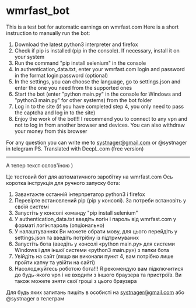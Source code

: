 # wmrfast_bot
This is a test bot for automatic earnings on wmrfast.com Here is a short instruction to manually run the bot:

1. Download the latest python3 interpreter and firefox
2. Check if pip is installed (pip in the console). If necessary, install it on your system
3. Run the command "pip install selenium" in the console
4. In authentication_data.txt, enter your wmrfast.com login and password in the format login:password (optional)
5. In the settings, you can choose the language, go to settings.json and enter the one you need from the supported ones
6. Start the bot (enter "python main.py" in the console for Windows and "python3 main.py" for other systems) from the bot folder
7. Log in to the site (if you have completed step 4, you only need to pass the captcha and log in to the site)
8. Enjoy the work of the bot!!! I recommend you to connect to any vpn and not to log in from another browser and devices. You can also withdraw your money from this browser

For any question you can write me to systnager@gmail.com or @systnager in telegram
PS. Translated with DeepL.com (free version)

_________________________________________________________________________________________________________________________________________________
А тепер текст солов'їною )

Це тестовий бот для автоматичного заробітку на wmrfast.com Ось коротка інструкція для ручного запуску бота:

1. Завантажте останній інтерпретатор python3 і firefox
2. Перевірте встановлений pip (pip у консолі). За потреби встановіть у своїй системі
3. Запустіть у консолі команду "pip install selenium"
4. У authentication_data.txt введіть логін і пароль від wmrfast.com у форматі логін:пароль (опціонально)
5. У налаштуваннях Ви можете обрати мову, для цього перейдіть у settings.json та введіть потрібну із підтримуваних
6. Запустіть бота (введіть у консолі «python main.py» для системи Windows і для іншої системи «python3 main.py») з папки бота
7. Увійдіть на сайт (якщо ви виконали пункт 4, вам потрібно лише пройти капчу та увійти на сайті)
8. Насолоджуйтесь роботою бота!!! Я рекомендую вам підключитися до будь-якого vpn і не входити з іншого браузера та пристроїв. Ви також можете зняти свої гроші з цього браузера

Для будь яких запитань пишіть в особисті на systnager@gmail.com або @systnager в телеграм
